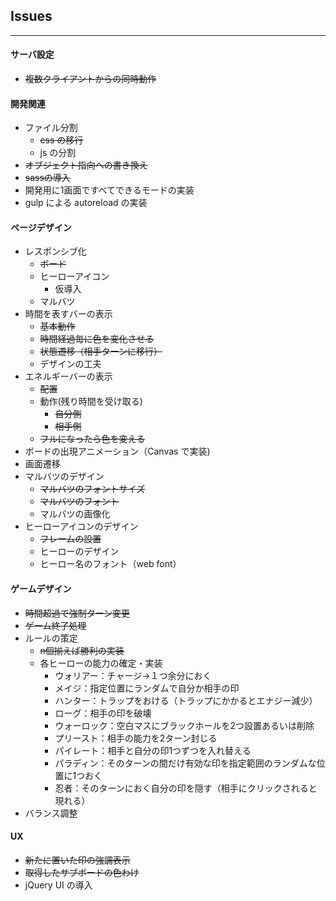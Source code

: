## Issues
---

#### サーバ設定
* ~~複数クライアントからの同時動作~~

#### 開発関連
* ファイル分割
  * ~~css の移行~~
  * js の分割
* ~~オブジェクト指向への書き換え~~
* ~~sassの導入~~
* 開発用に1画面ですべてできるモードの実装
* gulp による autoreload の実装

#### ページデザイン
* レスポンシブ化
  * ~~ボード~~
  * ヒーローアイコン
    * 仮導入
  * マルバツ
* 時間を表すバーの表示
  * ~~基本動作~~
  * ~~時間経過毎に色を変化させる~~
  * ~~状態遷移（相手ターンに移行）~~
  * デザインの工夫
* エネルギーバーの表示
  * ~~配置~~
  * 動作(残り時間を受け取る)
    * ~~自分側~~
    * ~~相手側~~
  * ~~フルになったら色を変える~~
* ボードの出現アニメーション（Canvas で実装)
* 画面遷移
* マルバツのデザイン
  * ~~マルバツのフォントサイズ~~
  * ~~マルバツのフォント~~
  * マルバツの画像化
* ヒーローアイコンのデザイン
  * ~~フレームの設置~~
  * ヒーローのデザイン
  * ヒーロー名のフォント（web font）

#### ゲームデザイン
* ~~時間超過で強制ターン変更~~
* ~~ゲーム終了処理~~
* ルールの策定
  * ~~n個揃えば勝利の実装~~
  * 各ヒーローの能力の確定・実装
    * ウォリアー：チャージ→１つ余分におく
    * メイジ：指定位置にランダムで自分か相手の印
    * ハンター：トラップをおける（トラップにかかるとエナジー減少）
    * ローグ：相手の印を破壊
    * ウォーロック：空白マスにブラックホールを2つ設置あるいは削除
    * プリースト：相手の能力を2ターン封じる
    * パイレート：相手と自分の印1つずつを入れ替える
    * パラディン：そのターンの間だけ有効な印を指定範囲のランダムな位置に1つおく
    * 忍者：そのターンにおく自分の印を隠す（相手にクリックされると現れる）
* バランス調整

#### UX
* ~~新たに置いた印の強調表示~~
* ~~取得したサブボードの色わけ~~
* jQuery UI の導入